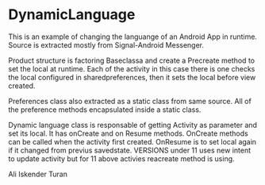 # DynamicLanguage

This is an example of changing the languange of an Android App in runtime. Source is extracted mostly from Signal-Android Messenger.

Product structure is factoring Baseclassa and create a Precreate method to set the local at runtime. Each of the activity in this case there is one checks the local configured in sharedpreferences, then it sets the local before view created.

Preferences class also extracted as a static class from same source. All of the preference methods encapsulated inside a static class.

Dynamic language class is responsable of getting Activity as parameter and set its local. It has onCreate and on Resume methods. OnCreate methods can be called when the activity first created. OnResume is to set local again if it changed from previus savedstate. VERSIONS under 11 uses new intent to update activity but for 11 above activies reacreate method is using.

Ali Iskender Turan
